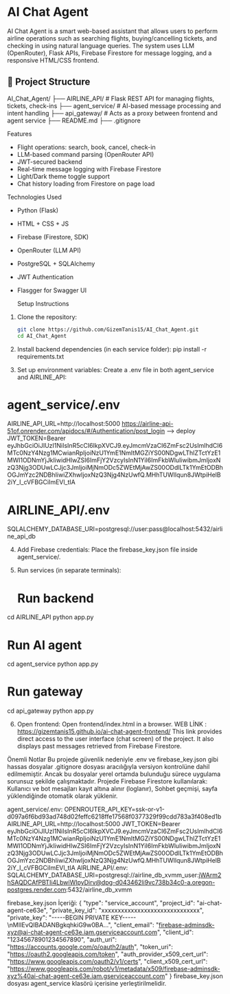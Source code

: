 # AI Chat Agent

AI Chat Agent is a smart web-based assistant that allows users to perform airline operations such as searching flights, buying/cancelling tickets, and checking in using natural language queries. The system uses LLM (OpenRouter), Flask APIs, Firebase Firestore for message logging, and a responsive HTML/CSS frontend.

## 📁 Project Structure
AI_Chat_Agent/
├── AIRLINE_API/ # Flask REST API for managing flights, tickets, check-ins
├── agent_service/ # AI-based message processing and intent handling
├── api_gateway/ # Acts as a proxy between frontend and agent service
├── README.md
├── .gitignore

Features

-  Flight operations: search, book, cancel, check-in
-  LLM-based command parsing (OpenRouter API)
-  JWT-secured backend
-  Real-time message logging with Firebase Firestore
-  Light/Dark theme toggle support
-  Chat history loading from Firestore on page load

Technologies Used

- Python (Flask)
- HTML + CSS + JS
- Firebase (Firestore, SDK)
- OpenRouter (LLM API)
- PostgreSQL + SQLAlchemy
- JWT Authentication
- Flasgger for Swagger UI

  Setup Instructions

1. Clone the repository:

   ```bash
   git clone https://github.com/GizemTanis15/AI_Chat_Agent.git
   cd AI_Chat_Agent

2. Install backend dependencies (in each service folder):
   pip install -r requirements.txt
3. Set up environment variables:
Create a .env file in both agent_service and AIRLINE_API:
# agent_service/.env
AIRLINE_API_URL=http://localhost:5000
https://airline-api-51of.onrender.com/apidocs/#/Authentication/post_login --> deploy 
JWT_TOKEN=Bearer  eyJhbGciOiJIUzI1NiIsInR5cCI6IkpXVCJ9.eyJmcmVzaCI6ZmFsc2UsImlhdCI6MTc0NzY4Nzg1MCwianRpIjoiNzU1YmE1NmItMGZiYS00NDgwLThlZTctYzE1MWI1ODNmYjJkIiwidHlwZSI6ImFjY2VzcyIsInN1YiI6ImFkbWluIiwibmJmIjoxNzQ3Njg3ODUwLCJjc3JmIjoiMjNmODc5ZWEtMjAwZS00ODdlLTk1YmEtODBhOGJmYzc2NDBhIiwiZXhwIjoxNzQ3Njg4NzUwfQ.MHhTUWIlqun8JWtpiHelB2iY_I_cVFBGCiImEVl_tIA
# AIRLINE_API/.env
SQLALCHEMY_DATABASE_URI=postgresql://user:pass@localhost:5432/airline_api_db

4. Add Firebase credentials:
Place the firebase_key.json file inside agent_service/.

5. Run services (in separate terminals):
   # Run backend
cd AIRLINE_API
python app.py

# Run AI agent
cd agent_service
python app.py

# Run gateway
cd api_gateway
python app.py

6. Open frontend:
Open frontend/index.html in a browser.
WEB LİNK :
https://gizemtanis15.github.io/ai-chat-agent-frontend/
This link provides direct access to the user interface (chat screen) of the project. It also displays past messages retrieved from Firebase Firestore.

Önemli Notlar
Bu projede güvenlik nedeniyle .env ve firebase_key.json gibi hassas dosyalar .gitignore dosyası aracılığıyla versiyon kontrolüne dahil edilmemiştir.
Ancak bu dosyalar yerel ortamda bulunduğu sürece uygulama sorunsuz şekilde çalışmaktadır.
Projede Firebase Firestore kullanılarak:
Kullanıcı ve bot mesajları kayıt altına alınır (loglanır),
Sohbet geçmişi, sayfa yüklendiğinde otomatik olarak yüklenir.

agent_service/.env:
OPENROUTER_API_KEY=ssk-or-v1-d097a6f6bd93ad748d02feffc6218ffe17568f0377329f99cdd783a3f408ed1b
AIRLINE_API_URL=http://localhost:5000
JWT_TOKEN=Bearer eyJhbGciOiJIUzI1NiIsInR5cCI6IkpXVCJ9.eyJmcmVzaCI6ZmFsc2UsImlhdCI6MTc0NzY4Nzg1MCwianRpIjoiNzU1YmE1NmItMGZiYS00NDgwLThlZTctYzE1MWI1ODNmYjJkIiwidHlwZSI6ImFjY2VzcyIsInN1YiI6ImFkbWluIiwibmJmIjoxNzQ3Njg3ODUwLCJjc3JmIjoiMjNmODc5ZWEtMjAwZS00ODdlLTk1YmEtODBhOGJmYzc2NDBhIiwiZXhwIjoxNzQ3Njg4NzUwfQ.MHhTUWIlqun8JWtpiHelB2iY_I_cVFBGCiImEVl_tIA
AIRLINE_API/.env:
SQLALCHEMY_DATABASE_URI=postgresql://airline_db_xvmm_user:jWArm2hSAQDCAfPBTIi4LbwiWIpyDirv@dpg-d043462li9vc738b34c0-a.oregon-postgres.render.com:5432/airline_db_xvmm

firebase_key.json İçeriği:
{
  "type": "service_account",
  "project_id": "ai-chat-agent-ce63e",
  "private_key_id": "xxxxxxxxxxxxxxxxxxxxxxxxxxxxxx",
  "private_key": "-----BEGIN PRIVATE KEY-----\nMIIEvQIBADANBgkqhkiG9w0BA...",
  "client_email": "firebase-adminsdk-xyz@ai-chat-agent-ce63e.iam.gserviceaccount.com",
  "client_id": "12345678901234567890",
  "auth_uri": "https://accounts.google.com/o/oauth2/auth",
  "token_uri": "https://oauth2.googleapis.com/token",
  "auth_provider_x509_cert_url": "https://www.googleapis.com/oauth2/v1/certs",
  "client_x509_cert_url": "https://www.googleapis.com/robot/v1/metadata/x509/firebase-adminsdk-xyz%40ai-chat-agent-ce63e.iam.gserviceaccount.com"
}
firebase_key.json dosyası agent_service klasörü içerisine yerleştirilmelidir.


